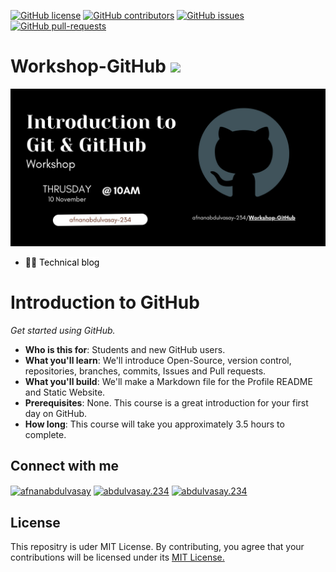 <!--                   INFO        -->
[![GitHub license](https://img.shields.io/github/license/abdulvasay-234/Workshop-GitHub.svg)](https://github.com/abdulvasay-234/Workshop-GitHub/blob/main/LICENCE)
[![GitHub contributors](https://img.shields.io/github/contributors/abdulvasay-234/Workshop-GitHub.svg)](https://GitHub.com/abdulvasay-234/Workshop-GitHub/graphs/contributors/)
[![GitHub issues](https://img.shields.io/github/issues/abdulvasay-234/Workshop-GitHub.svg)](https://GitHub.com/abdulvasay-234/Workshop-GitHub/issues/)
[![GitHub pull-requests](https://img.shields.io/github/issues-pr/abdulvasay-234/Workshop-GitHub.svg)](https://GitHub.com/abdulvasay-234/Workshop-GitHub/pulls/)

<!--                              Logo and heading -->
# Workshop-GitHub ![](https://github.com/octocat/octocat.github.io/blob/master/images/blacktocat.png)
 
 <!--                             Adding banner -->
![workshop-banner](Images/b.png)


<!--                               Adding link -->
 - <a href="http://abdulvasay-234.github.io/techavblog/" style="background-color:#FFFFFF;color:#000000;text-decoration:none">🧑‍💻 Technical blog </a>
 
 
 
 <!--                          intro         -->
 
 # Introduction to GitHub

_Get started using GitHub._

- **Who is this for**: Students and new GitHub users.
- **What you'll learn**: We'll introduce Open-Source, version control, repositories, branches, commits, Issues and Pull requests.
- **What you'll build**: We'll make a Markdown file for the Profile README and Static Website.
- **Prerequisites**: None. This course is a great introduction for your first day on GitHub.
- **How long**: This course will take you approximately 3.5 hours to complete.
 
 

<!--                             Connect with me  -->
## Connect with me
<p align="left">
<a href="https://linkedin.com/in/afnanabdulvasay" target="blank"><img align="center" src="https://raw.githubusercontent.com/rahuldkjain/github-profile-readme-generator/master/src/images/icons/Social/linked-in-alt.svg" alt="afnanabdulvasay" height="30" width="40" /></a>
<a href="https://instagram.com/abdulvasay.234" target="blank"><img align="center" src="https://raw.githubusercontent.com/rahuldkjain/github-profile-readme-generator/master/src/images/icons/Social/instagram.svg" alt="abdulvasay.234" height="30" width="40" /></a>
<a href="https://www.facebook.com/afnanabdulvasay1/" target="blank"><img align="center" src="https://raw.githubusercontent.com/rahuldkjain/github-profile-readme-generator/master/src/images/icons/Social/facebook.svg" alt="abdulvasay.234" height="30" width="40" /></a>
</p>


<!--                                License       -->
## License
This repositry is uder MIT License. By contributing, you agree that your contributions will be licensed under its <a href="https://github.com/abdulvasay-234/Workshop-GitHub/blob/main/LICENCE"> MIT License.</a>

<!--                             contributers    
## Thanks to all the contributors ❤️
<a href = "https://github.com/afnanabdulvasay-234/Workshop-GitHub/graphs/contributors">
  <img src = "https://contrib.rocks/image?repo=afnanabdulvasay-234/Workshop-GitHub"/>
</a>


-->

